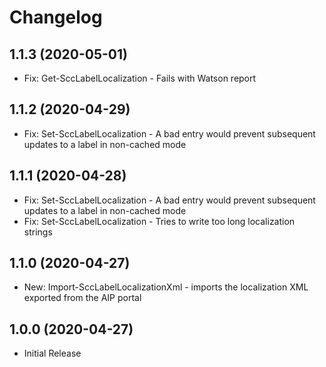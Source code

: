 ﻿# Changelog

## 1.1.3 (2020-05-01)

- Fix: Get-SccLabelLocalization - Fails with Watson report

## 1.1.2 (2020-04-29)

- Fix: Set-SccLabelLocalization - A bad entry would prevent subsequent updates to a label in non-cached mode

## 1.1.1 (2020-04-28)

- Fix: Set-SccLabelLocalization - A bad entry would prevent subsequent updates to a label in non-cached mode
- Fix: Set-SccLabelLocalization - Tries to write too long localization strings

## 1.1.0 (2020-04-27)

- New: Import-SccLabelLocalizationXml - imports the localization XML exported from the AIP portal

## 1.0.0 (2020-04-27)

- Initial Release